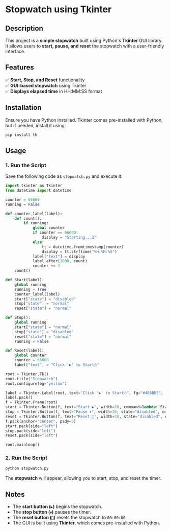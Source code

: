 
# Stopwatch using Tkinter

## Description  
This project is a **simple stopwatch** built using Python's **Tkinter** GUI library. It allows users to **start, pause, and reset** the stopwatch with a user-friendly interface.  

## Features  
✅ **Start, Stop, and Reset** functionality  
✅ **GUI-based stopwatch** using Tkinter  
✅ **Displays elapsed time** in HH:MM:SS format  

## Installation  
Ensure you have Python installed. Tkinter comes pre-installed with Python, but if needed, install it using:  
```sh
pip install tk
```

## Usage  

### 1. **Run the Script**  
Save the following code as `stopwatch.py` and execute it:  
```python
import tkinter as Tkinter
from datetime import datetime

counter = 66600
running = False

def counter_label(label):
    def count():
        if running:
            global counter
            if counter == 66600:
                display = "Starting...⏳"
            else:
                tt = datetime.fromtimestamp(counter)
                display = tt.strftime("%H:%M:%S")
            label["text"] = display
            label.after(1000, count)
            counter += 1
    count()

def Start(label):
    global running
    running = True
    counter_label(label)
    start["state"] = "disabled"
    stop["state"] = "normal"
    reset["state"] = "normal"

def Stop():
    global running
    start["state"] = "normal"
    stop["state"] = "disabled"
    reset["state"] = "normal"
    running = False

def Reset(label):
    global counter
    counter = 66600
    label["text"] = "Click '▶' to Start⏱"

root = Tkinter.Tk()
root.title("Stopwatch")
root.configure(bg="yellow")

label = Tkinter.Label(root, text="Click '▶' to Start⏱", fg="#4B8BBE", bg="yellow", font="Verdana 25 bold")
label.pack()
f = Tkinter.Frame(root)
start = Tkinter.Button(f, text="Start ▶", width=10, command=lambda: Start(label))
stop = Tkinter.Button(f, text="Pause ⏸", width=10, state="disabled", command=Stop)
reset = Tkinter.Button(f, text="Reset 🔁", width=10, state="disabled", command=lambda: Reset(label))
f.pack(anchor="center", pady=5)
start.pack(side="left")
stop.pack(side="left")
reset.pack(side="left")

root.mainloop()
```

### 2. **Run the Script**  
```sh
python stopwatch.py
```
The **stopwatch** will appear, allowing you to start, stop, and reset the timer.  

## Notes  
- The **start button (`▶`)** begins the stopwatch.  
- The **stop button (`⏸`)** pauses the timer.  
- The **reset button (`🔁`)** resets the stopwatch to `00:00:00`.  
- The GUI is built using **Tkinter**, which comes pre-installed with Python.  

